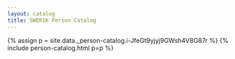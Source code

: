 ```yaml
---
layout: catalog
title: SWERIK Person Catalog
---
```

{% assign p = site.data._person-catalog.i-JfeGt9yjyj9GWsh4V8G87r %}
{% include person-catalog.html p=p %}

